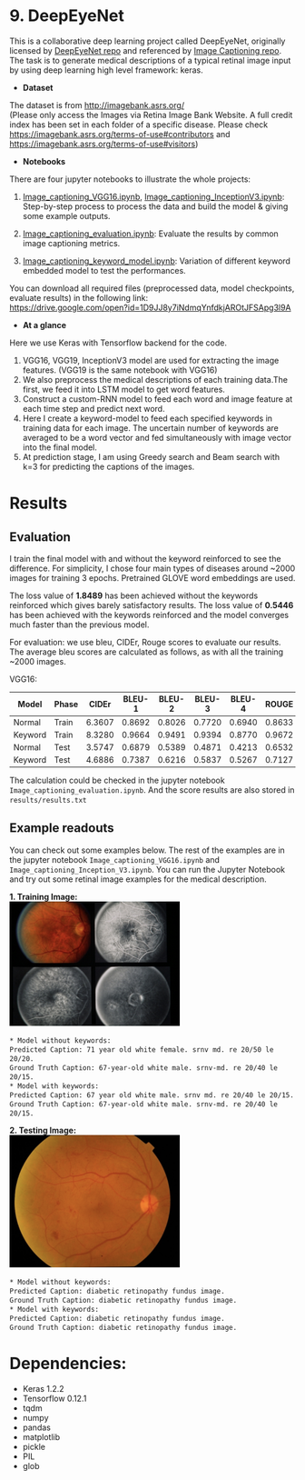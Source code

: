 <div id="part_9"></div>

# 9. DeepEyeNet

This is a collaborative deep learning project called DeepEyeNet, originally licensed by [DeepEyeNet repo](https://github.com/huckiyang/DeepEyeNet) and referenced by [Image Captioning repo](https://github.com/yashk2810/Image-Captioning). The task is to generate medical descriptions of a typical retinal image input by using deep learning high level framework: keras. 

* **Dataset**

The dataset is from http://imagebank.asrs.org/ <br>
(Please only access the Images via Retina Image Bank Website. A full credit index has been set in each folder of a specific disease. Please check https://imagebank.asrs.org/terms-of-use#contributors and https://imagebank.asrs.org/terms-of-use#visitors)

* **Notebooks**

There are four jupyter notebooks to illustrate the whole projects:

1. [Image_captioning_VGG16.ipynb](https://github.com/waynewu6250/ML_DL_Projects/blob/master/9.DeepEyeNet/Image_captioning_VGG16.ipynb), [Image_captioning_InceptionV3.ipynb](https://github.com/waynewu6250/ML_DL_Projects/blob/master/9.DeepEyeNet/Image_captioning_InceptionV3.ipynb):
Step-by-step process to process the data and build the model & giving some example outputs.

2. [Image_captioning_evaluation.ipynb](https://github.com/waynewu6250/ML_DL_Projects/blob/master/9.DeepEyeNet/Image_captioning_evaluation.ipynb):
Evaluate the results by common image captioning metrics.

3. [Image_captioning_keyword_model.ipynb](https://github.com/waynewu6250/ML_DL_Projects/blob/master/9.DeepEyeNet/Image_captioning_keyword_model.ipynb):
Variation of different keyword embedded model to test the performances.

You can download all required files (preprocessed data, model checkpoints, evaluate results) in the following link: <br>
https://drive.google.com/open?id=1D9JJ8y7iNdmqYnfdkjAROtJFSApg3l9A


* **At a glance**

Here we use Keras with Tensorflow backend for the code. 
1. VGG16, VGG19, InceptionV3 model are used for extracting the image features. (VGG19 is the same notebook with VGG16)
2. We also preprocess the medical descriptions of each training data.The first, we feed it into LSTM model to get word features. 
3. Construct a custom-RNN model to feed each word and image feature at each time step and predict next word.
4. Here I create a keyword-model to feed each specified keywords in training data for each image. The uncertain number of keywords are averaged to be a word vector and fed simultaneously with image vector into the final model.
5. At prediction stage, I am using Greedy search and Beam search with k=3 for predicting the captions of the images.


# Results
## Evaluation
I train the final model with and without the keyword reinforced to see the difference. For simplicity, I chose four main types of diseases around ~2000 images for training 3 epochs. Pretrained GLOVE word embeddings are used.

The loss value of **1.8489** has been achieved without the keywords reinforced which gives barely satisfactory results.
The loss value of **0.5446** has been achieved with the keywords reinforced and the model converges much faster than the previous model.

For evaluation: we use bleu, CIDEr, Rouge scores to evaluate our results.
The average bleu scores are calculated as follows, as with all the training ~2000 images.

VGG16:

|  Model  | Phase | CIDEr  | BLEU-1 | BLEU-2 | BLEU-3 | BLEU-4 | ROUGE  |
| ------- | ----- | ------ | ------ | ------ | ------ | ------ | ------ |
| Normal  | Train | 6.3607 | 0.8692 | 0.8026 | 0.7720 | 0.6940 | 0.8633 |
| Keyword | Train | 8.3280 | 0.9664 | 0.9491 | 0.9394 | 0.8770 | 0.9672 | 
| Normal  | Test  | 3.5747 | 0.6879 | 0.5389 | 0.4871 | 0.4213 | 0.6532 |
| Keyword | Test  | 4.6886 | 0.7387 | 0.6216 | 0.5837 | 0.5267 | 0.7127 |

The calculation could be checked in the jupyter notebook `Image_captioning_evaluation.ipynb`.
And the score results are also stored in `results/results.txt`

## Example readouts

You can check out some examples below. The rest of the examples are in the jupyter notebook `Image_captioning_VGG16.ipynb` and `Image_captioning_Inception_V3.ipynb`. You can run the Jupyter Notebook and try out some retinal image examples for the medical description.

**1. Training Image:**<br>
<img src="train_img.png" width="300"><br>
```
* Model without keywords:
Predicted Caption: 71 year old white female. srnv md. re 20/50 le 20/20.
Ground Truth Caption: 67-year-old white male. srnv-md. re 20/40 le 20/15.
* Model with keywords:
Predicted Caption: 67 year old white male. srnv md. re 20/40 le 20/15.
Ground Truth Caption: 67-year-old white male. srnv-md. re 20/40 le 20/15.
```

**2. Testing Image:**<br>
<img src="test_img.png" width="300"><br>
```
* Model without keywords:
Predicted Caption: diabetic retinopathy fundus image.
Ground Truth Caption: diabetic retinopathy fundus image.
* Model with keywords:
Predicted Caption: diabetic retinopathy fundus image.
Ground Truth Caption: diabetic retinopathy fundus image.
```

# Dependencies:
* Keras 1.2.2
* Tensorflow 0.12.1
* tqdm
* numpy
* pandas
* matplotlib
* pickle
* PIL
* glob



